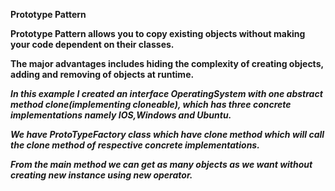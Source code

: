 **Prototype Pattern**

**Prototype Pattern allows you to copy existing objects without making your code dependent on
their classes.**

**The major advantages includes hiding the complexity of creating objects, adding and removing
of objects at runtime.**

**_In this example I created an interface OperatingSystem with one abstract method clone(implementing 
cloneable), which has three concrete implementations namely IOS,Windows and Ubuntu._**

**_We have ProtoTypeFactory class which have clone method which will call the clone method of respective
concrete implementations._**

**_From the main method we can get as many objects as we want without creating new instance using new 
operator._**


